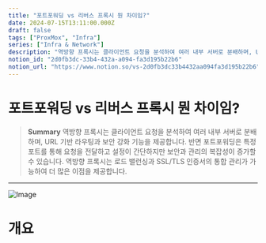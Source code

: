 ```yaml
---
title: "포트포워딩 vs 리버스 프록시 뭔 차이임?"
date: 2024-07-15T13:11:00.000Z
draft: false
tags: ["ProxMox", "Infra"]
series: ["Infra & Network"]
description: "역방향 프록시는 클라이언트 요청을 분석하여 여러 내부 서버로 분배하며, URL 기반 라우팅과 보안 강화 기능을 제공합니다. 반면 포트포워딩은 특정 포트를 통해 요청을 전달하고 설정이 간단하지만 보안과 관리의 복잡성이 증가할 수 있습니다. 역방향 프록시는 로드 밸런싱과 SSL/TLS 인증서의 통합 관리가 가능하여 더 많은 이점을 제공합니다."
notion_id: "2d0fb3dc-33b4-432a-a094-fa3d195b22b6"
notion_url: "https://www.notion.so/vs-2d0fb3dc33b4432aa094fa3d195b22b6"
---
```


# 포트포워딩 vs 리버스 프록시 뭔 차이임?

> **Summary**
> 역방향 프록시는 클라이언트 요청을 분석하여 여러 내부 서버로 분배하며, URL 기반 라우팅과 보안 강화 기능을 제공합니다. 반면 포트포워딩은 특정 포트를 통해 요청을 전달하고 설정이 간단하지만 보안과 관리의 복잡성이 증가할 수 있습니다. 역방향 프록시는 로드 밸런싱과 SSL/TLS 인증서의 통합 관리가 가능하여 더 많은 이점을 제공합니다.

---

![Image](https://prod-files-secure.s3.us-west-2.amazonaws.com/09ccd4d5-876c-4bba-bbdf-cc77a0a11257/10e02248-3a12-4f50-bd26-d4f88c997f50/Untitled.png?X-Amz-Algorithm=AWS4-HMAC-SHA256&X-Amz-Content-Sha256=UNSIGNED-PAYLOAD&X-Amz-Credential=ASIAZI2LB466UKYMNDZ5%2F20250724%2Fus-west-2%2Fs3%2Faws4_request&X-Amz-Date=20250724T115634Z&X-Amz-Expires=3600&X-Amz-Security-Token=IQoJb3JpZ2luX2VjEAMaCXVzLXdlc3QtMiJGMEQCIAFgBZEgtRpg9qMnLv6%2BDaIgjbMtDgFtYe%2BddDz7fcXfAiBlSkLAEiR9qirIgK4wUPk23b6QWHZBW%2BBu7Yu89gW%2FZir%2FAwgsEAAaDDYzNzQyMzE4MzgwNSIMEDVswViXPxb1UmoaKtwDEPMapxb6q5nFybJuTr1OTW%2Fw%2FXsrWC9aJCaZppFFFyyU48NwSPkWBRGt%2B8PTCNwEggBAuSvJUEuznLOah8Omru4lt4fhj7cAvUSdy4j4wxBlUe402LnqSHyFTvJetpdrZklVRFBuf9qBL1rnmUnCTJDZUl0EPDhv%2FutFGmk0LLJ0CyZ87BRFMcOxDFSaNPEyadEEQCBNIXcYWuNEnYZGrHcyrVarGTgSq9aTinngUjIm4TJprcEwuLjJ9oc7yDmfnz8pl8nREZv%2BVFpPpMKN0p%2FgLPsoe9Nvy0fs6x%2FvAcWM9M53pci%2BikLvNG4i%2F%2Bao2Kbcu%2BTKgnWfVfvjs4uGcBXb8zLD%2F%2Fq82F5QBs1p1ZYnp1mJDWALoITU2C2zhXCDIi7BdAm2L94n%2Fuj0bnVrtLQc2Z7A3EBjUonnlD9OiPtByBbDSfgIE3ixFJdxDMU5tvMh5ZQ%2BUARCp09rB%2Bpob7G10Y7VyuotlrHZEbpkv0bgnEq2T5SliaqV6CuSDV89JUyTZBLx6KSz1JX%2BFo%2BLPlFG0Obj%2FKVVC6xsoHaSJ5Zr6eZTHbSuANRu5BMzTUmDmg2xPo3lCfMREYbeuKG%2Fn%2BQWpZVRPjJrn98%2FMyIZz729splBP7xINni%2FBh4w1JuIxAY6pgGpWUJKY7HdqZcxYJcIbpnB4svTASLJXBTghszSv%2B%2BIsfH73UvwCpRRw4dSq3O%2BmT3rahIFzbVAiS5ItCMuNQ%2FMfA%2FydPW9Au8e0JTQWJoyl7R2aN3Sytf%2Fi2a1BaEUtB%2FDQaOS8Ap4%2F9CkXz9E57qlmXMGu5nVFbnO07SbthmFNsAtNZm%2Fxz%2Fafs9hDt3cUnCpVqbViMit2xuIasjVCSfD3JHg8G%2Fz&X-Amz-Signature=0397e25e0a496f88078c08d4f6d247b55e25327b713b459a14b7eb144036d33b&X-Amz-SignedHeaders=host&x-amz-checksum-mode=ENABLED&x-id=GetObject)

# 개요

